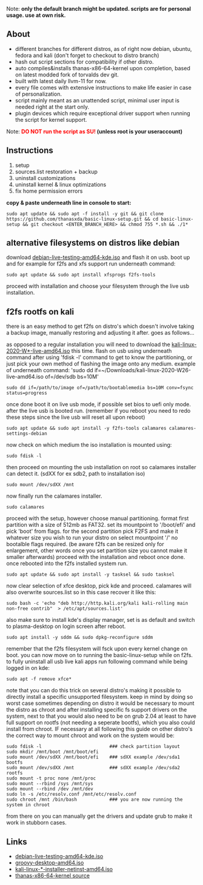 Note: **only the default branch might be updated. scripts are for personal usage. use at own risk.**

## About

- different branches for different distros, as of right now debian, ubuntu, fedora and kali (don't forget to checkout to distro branch)
- hash out script sections for compatibility if other distro.
- auto compiles&installs thanas-x86-64-kernel upon completion, based on latest modded fork of torvalds dev git.
- built with latest daily llvm-11 for now.
- every file comes with extensive instructions to make life easier in case of personalization.
- script mainly meant as an unattended script, minimal user input is needed right at the start only.
- plugin devices which require exceptional driver support when running the script for kernel support.

Note: **<font color='red'>DO NOT run the script as SU!</font> (unless root is your useraccount)**

## Instructions

1. setup
2. sources.list restoration + backup
3. uninstall customizations
4. uninstall kernel & linux optimizations
5. fix home permission errors

**copy & paste underneath line in console to start:**

```
sudo apt update && sudo apt -f install -y git && git clone https://github.com/thanasxda/basic-linux-setup.git && cd basic-linux-setup && git checkout <ENTER_BRANCH_HERE> && chmod 755 *.sh && ./1*
```
## alternative filesystems on distros like debian

download [debian-live-testing-amd64-kde.iso](https://cdimage.debian.org/cdimage/weekly-live-builds/amd64/iso-hybrid/debian-live-testing-amd64-kde.iso) and flash it on usb.
boot up and for example for f2fs and xfs support run underneath command:
```
sudo apt update && sudo apt install xfsprogs f2fs-tools
```

proceed with installation and choose your filesystem through the live usb installation.

## f2fs rootfs on kali

there is an easy method to get f2fs on distro's which doesn't involve taking a backup image, manually restoring and adjusting it after.
goes as follows...

as opposed to a regular installation you will need to download the [kali-linux-2020-W*-live-amd64.iso](https://cdimage.kali.org/kali-images/kali-weekly/) this time.
flash on usb using underneath command after using 'fdisk -l' command to get to know the partitioning, or just pick your own method of flashing the image onto any medium.
example of underneath command: 'sudo dd if=~/Downloads/kali-linux-2020-W26-live-amd64.iso of=/dev/sdb bs=10M'
```
sudo dd if=/path/to/image of=/path/to/bootablemedia bs=10M conv=fsync status=progress
```
once done boot it on live usb mode, if possible set bios to uefi only mode.
after the live usb is booted run. (remember if you reboot you need to redo these steps since the live usb will reset all upon reboot)
```
sudo apt update && sudo apt install -y f2fs-tools calamares calamares-settings-debian
```
now check on which medium the iso installation is mounted using:
```
sudo fdisk -l
```
then proceed on mounting the usb installation on root so calamares installer can detect it. (sdXX for ex sdb2, path to installation iso)
```
sudo mount /dev/sdXX /mnt
```
now finally run the calamares installer.
```
sudo calamares
```
proceed with the setup, however choose manual partitioning.
format first partition with a size of 512mb as FAT32. set its mountpoint to '/boot/efi' and pick 'boot' from flags.
for the second partition pick F2FS and make it whatever size you wish to run your distro on select mountpoint '/' no bootalble flags required.
(be aware f2fs can be resized only for enlargement, other words once you set partition size you cannot make it smaller afterwards)
proceed with the installation and reboot once done.
once rebooted into the f2fs installed system run.
```
sudo apt update && sudo apt install -y tasksel && sudo tasksel
```
now clear selection of xfce desktop, pick kde and proceed.
calamares will also overwrite sources.list so in this case recover it like this:
```
sudo bash -c 'echo "deb http://http.kali.org/kali kali-rolling main non-free contrib"  > /etc/apt/sources.list'
```
also make sure to install kde's display manager, set is as default and switch to plasma-desktop on login screen after reboot.
```
sudo apt install -y sddm && sudo dpkg-reconfigure sddm
```
remember that the f2fs filesystem will fsck upon every kernel change on boot.
you can now move on to running the basic-linux-setup while on f2fs.
to fully uninstall all usb live kali apps run following command while being logged in on kde:
```
sudo apt -f remove xfce*
```
note that you can do this trick on several distro's making it possible to directly install a specific unsupported filesystem.
keep in mind by doing so worst case sometimes depending on distro it would be necessary to mount the distro as chroot  and after installing specific fs support drivers on the system, next to that you would also need to be on grub 2.04 at least to have full support on rootfs (not needing a seperate bootfs), which you also could install from chroot. IF necessary at all following this guide on other distro's the correct way to mount chroot and work on the system would be:
```
sudo fdisk -l                         ### check partition layout
sudo mkdir /mnt/boot /mnt/boot/efi
sudo mount /dev/sdXX /mnt/boot/efi    ### sdXX example /dev/sda1 bootfs
sudo mount /dev/sdXX /mnt             ### sdXX example /dev/sda2 rootfs
sudo mount -t proc none /mnt/proc
sudo mount --rbind /sys /mnt/sys
sudo mount --rbind /dev /mnt/dev
sudo ln -s /etc/resolv.conf /mnt/etc/resolv.conf
sudo chroot /mnt /bin/bash            ### you are now running the system in chroot
```
from there on you can manually get the drivers and update grub to make it work in stubborn cases.

## Links
- [debian-live-testing-amd64-kde.iso](https://cdimage.debian.org/cdimage/weekly-live-builds/amd64/iso-hybrid/debian-live-testing-amd64-kde.iso)
- [groovy-desktop-amd64.iso](http://cdimage.ubuntu.com/kubuntu/daily-live/current/)
- [kali-linux-*-installer-netinst-amd64.iso](https://cdimage.kali.org/kali-images/kali-weekly/)
- [thanas-x86-64-kernel source](https://github.com/thanasxda/thanas-x86-64-kernel.git)
